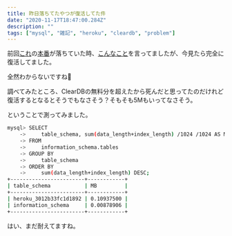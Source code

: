 ```yaml
---
title: 昨日落ちてたやつが復活してた件
date: "2020-11-17T18:47:00.284Z"
description: ""
tags: ["mysql", "雑記", "heroku", "cleardb", "problem"]
---
```


前回[これ](https://github.com/rrih/feel)の[本番](htps://feel-prod.herokuapp.com)が落ちていた時、[こんなこと](/heroku-cleardb-dead/)を言ってましたが、今見たら完全に復活してました。

全然わからないですね🤔

調べてみたところ、ClearDBの無料分を超えたから死んだと思ってたのだけれど復活するとなるとそうでもなさそう？そもそも5Mもいってなさそう。

ということで測ってみました。

```bash
mysql> SELECT
    ->     table_schema, sum(data_length+index_length) /1024 /1024 AS MB
    -> FROM
    ->     information_schema.tables
    -> GROUP BY
    ->     table_schema
    -> ORDER BY
    ->     sum(data_length+index_length) DESC;
+------------------------+------------+
| table_schema           | MB         |
+------------------------+------------+
| heroku_3012b33fc1d1892 | 0.10937500 |
| information_schema     | 0.00878906 |
+------------------------+------------+
```

はい、まだ耐えてますね。